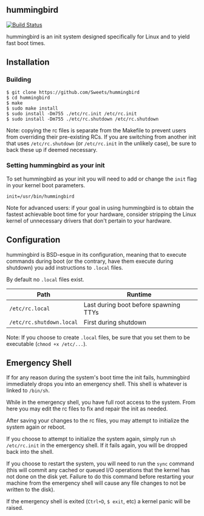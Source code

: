 ## hummingbird

[![Build Status](https://travis-ci.org/Sweets/hummingbird.svg?branch=master)](https://travis-ci.org/Sweets/hummingbird)

hummingbird is an init system designed specifically for Linux and to yield fast boot times.

## Installation

### Building

```
$ git clone https://github.com/Sweets/hummingbird
$ cd hummingbird
$ make
$ sudo make install
$ sudo install -Dm755 ./etc/rc.init /etc/rc.init
$ sudo install -Dm755 ./etc/rc.shutdown /etc/rc.shutdown
```

Note: copying the rc files is separate from the Makefile to prevent users from overriding their pre-existing RCs. If you are switching from another init that uses `/etc/rc.shutdown` (or `/etc/rc.init` in the unlikely case), be sure to back these up if deemed necessary.

### Setting hummingbird as your init

To set hummingbird as your init you will need to add or change the `init` flag in your kernel boot parameters.

`init=/usr/bin/hummingbird`

Note for advanced users: if your goal in using hummingbird is to obtain the fastest achievable boot time for your hardware, consider stripping the Linux kernel of unnecessary drivers that don't pertain to your hardware.

## Configuration

hummingbird is BSD-esque in its configuration, meaning that to execute commands during boot (or the contrary, have them execute during shutdown) you add instructions to `.local` files.

By default no `.local` files exist.

|Path|Runtime|
|-|-|
|`/etc/rc.local`|Last during boot before spawning TTYs|
|`/etc/rc.shutdown.local`|First during shutdown|

Note: If you choose to create `.local` files, be sure that you set them to be executable (`chmod +x /etc/...`).

## Emergency Shell

If for any reason during the system's boot time the init fails, hummingbird immediately drops you into an emergency shell. This shell is whatever is linked to `/bin/sh`.

While in the emergency shell, you have full root access to the system. From here you may edit the rc files to fix and repair the init as needed.

After saving your changes to the rc files, you may attempt to initialize the system again or reboot.

If you choose to attempt to initialize the system again, simply run `sh /etc/rc.init` in the emergency shell. If it fails again, you will be dropped back into the shell.

If you choose to restart the system, you will need to run the `sync` command (this will commit any cached or queued I/O operations that the kernel has not done on the disk yet. Failure to do this command before restarting your machine from the emergency shell will cause any file changes to not be written to the disk).

If the emergency shell is exited (`Ctrl+D`, `$ exit`, etc) a kernel panic will be raised.
